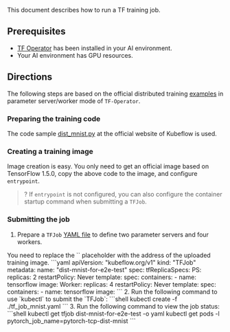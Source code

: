 This document describes how to run a TF training job.


## Prerequisites

- [TF Operator](https://intl.cloud.tencent.com/document/product/457/49365) has been installed in your AI environment.
- Your AI environment has GPU resources.

## Directions

The following steps are based on the official distributed training [examples](https://github.com/kubeflow/training-operator/tree/master/examples/tensorflow/dist-mnist) in parameter server/worker mode of `TF-Operator`.

### Preparing the training code

The code sample [dist_mnist.py](https://raw.githubusercontent.com/kubeflow/training-operator/master/examples/tensorflow/dist-mnist/dist_mnist.py) at the official website of Kubeflow is used.

### Creating a training image

Image creation is easy. You only need to get an official image based on TensorFlow 1.5.0, copy the above code to the image, and configure `entrypoint`.

> ? If `entrypoint` is not configured, you can also configure the container startup command when submitting a `TFJob`.


### Submitting the job

1. Prepare a `TFJob` [YAML file](https://raw.githubusercontent.com/kubeflow/training-operator/master/examples/tensorflow/dist-mnist/tf_job_mnist.yaml) to define two parameter servers and four workers.
<dx-alert infotype="notice" title=" ">
You need to replace the `<training image>` placeholder with the address of the uploaded training image.
</dx-alert>
```yaml
apiVersion: "kubeflow.org/v1"
kind: "TFJob"
metadata:
  name: "dist-mnist-for-e2e-test"
spec:
  tfReplicaSpecs:
    PS:
      replicas: 2
      restartPolicy: Never
      template:
        spec:
          containers:
            - name: tensorflow
              image: <training image>
    Worker:
      replicas: 4
      restartPolicy: Never
      template:
        spec:
          containers:
            - name: tensorflow
              image: <training image>
```
2. Run the following command to use `kubectl` to submit the `TFJob`:
```shell
kubectl create -f ./tf_job_mnist.yaml
```
3. Run the following command to view the job status:
```shell
kubectl get tfjob dist-mnist-for-e2e-test -o yaml
kubectl get pods -l pytorch_job_name=pytorch-tcp-dist-mnist 
```

